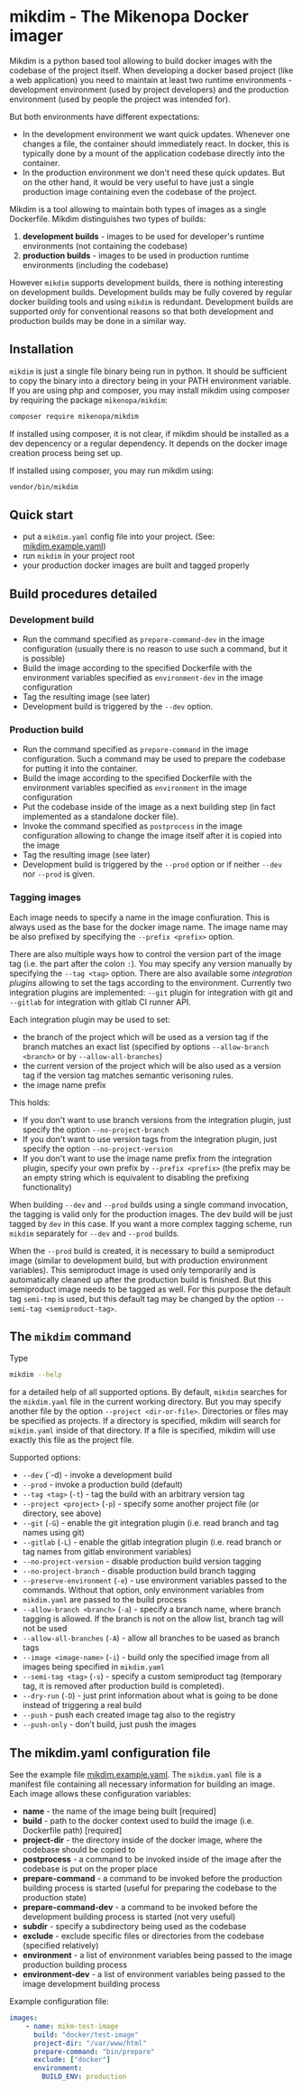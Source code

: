 # mikdim - The Mikenopa Docker imager

Mikdim is a python based tool allowing to build docker images with the codebase of the project itself. When developing a docker based project (like a web application)
you need to maintain at least two runtime environments - development environment (used by project developers) and the production environment (used by people the project
was intended for).

But both environments have different expectations:
* In the development environment we want quick updates. Whenever one changes a file, the container should immediately react. In docker, this is typically done by a mount
  of the application codebase directly into the container.
* In the production environment we don't need these quick updates. But on the other hand, it would be very useful to have just a single production image containing
  even the codebase of the project.

Mikdim is a tool allowing to maintain both types of images as a single Dockerfile. Mikdim distinguishes two types of builds:

1. **development builds** - images to be used for developer's runtime environments (not containing the codebase)
2. **production builds** - images to be used in production runtime environments (including the codebase)

However `mikdim` supports development builds, there is nothing interesting on development builds. Development builds may be fully covered by regular docker building
tools and using `mikdim` is redundant. Development builds are supported only for conventional reasons so that both development and production builds may be done in
a similar way.

## Installation

`mikdim` is just a single file binary being run in python. It should be sufficient to copy the binary into a directory being in your PATH environment variable.
If you are using php and composer, you may install mikdim using composer by requiring the package `mikenopa/mikdim`:

```bash
composer require mikenopa/mikdim
```

If installed using composer, it is not clear, if mikdim should be installed as a dev depencency or a regular dependency. It depends on the docker image creation process
being set up.

If installed using composer, you may run mikdim using:
```bash
vendor/bin/mikdim
```

## Quick start

* put a `mikdim.yaml` config file into your project. (See: [mikdim.example.yaml](mikdim.example.yaml))
* run `mikdim` in your project root
* your production docker images are built and tagged properly


## Build procedures detailed

### Development build

* Run the command specified as `prepare-command-dev` in the image configuration (usually there is no reason to use such a command, but it is possible)
* Build the image according to the specified Dockerfile with the environment variables specified as `environment-dev` in the image configuration
* Tag the resulting image (see later)
* Development build is triggered by the `--dev` option.

### Production build

* Run the command specified as `prepare-command` in the image configuration. Such a command may be used to prepare the codebase for putting it into the container.
* Build the image according to the specified Dockerfile with the environment variables specified as `environment` in the image configuration
* Put the codebase inside of the image as a next building step (in fact implemented as a standalone docker file).
* Invoke the command specified as `postprocess` in the image configuration allowing to change the image itself after it is copied into the image
* Tag the resulting image (see later)
* Development build is triggered by the `--prod` option or if neither `--dev` nor `--prod` is given.

### Tagging images

Each image needs to specify a name in the image confiuration. This is always used as the base for the docker image name. The image name may be also prefixed by specifying
the `--prefix <prefix>` option.

There are also multiple ways how to control the version part of the image tag (i.e. the part after the colon `:`). You may specify any version manually by specifying the
`--tag <tag>` option. There are also available some _integration plugins_ allowing to set the tags according to the environment. Currently two integration plugins are
implemented: `--git` plugin for integration with git and `--gitlab` for integration with gitlab CI runner API.

Each integration plugin may be used to set:

* the branch of the project which will be used as a version tag if the branch matches an exact list (specified by options `--allow-branch <branch>` or by `--allow-all-branches`)
* the current version of the project which will be also used as a version tag if the version tag matches semantic verisoning rules.
* the image name prefix

This holds:

* If you don't want to use branch versions from the integration plugin, just specify the option `--no-project-branch`
* If you don't want to use version tags from the integration plugin, just specify the option `--no-project-version`
* If you don't want to use the image name prefix from the integration plugin, specify your own prefix by `--prefix <prefix>` (the prefix may be an empty string which is equivalent to
  disabling the prefixing functionality)


When building `--dev` and `--prod` builds using a single command invocation, the tagging is valid only for the production images. The dev build will be just tagged by `dev` in this case.
If you want a more complex tagging scheme, run `mikdim` separately for `--dev` and `--prod` builds.

When the `--prod` build is created, it is necessary to build a semiproduct image (similar to development build, but with production environment variables). This semiproduct image
is used only temporarily and is automatically cleaned up after the production build is finished. But this semiproduct image needs to be tagged as well. For this purpose the default
tag `semi-tmp` is used, but this default tag may be changed by the option `--semi-tag <semiproduct-tag>`.

## The `mikdim` command

Type

```bash
mikdim --help
```

for a detailed help of all supported options. By default, `mikdim` searches for the `mikdim.yaml` file in the current working directory. But you may specify another file by the option
`--project <dir-or-file>`. Directories or files may be specified as projects. If a directory is specified, mikdim will search for `mikdim.yaml` inside of that directory. If a file is
specified, mikdim will use exactly this file as the project file.

Supported options:

* `--dev` (`-d) - invoke a development build 
* `--prod` - invoke a production build (default)
* `--tag <tag>` (`-t`) - tag the build with an arbitrary version tag
* `--project <project>` (`-p`) - specify some another project file (or directory, see above)
* `--git` (`-G`) - enable the git integration plugin (i.e. read branch and tag names using git)
* `--gitlab` (`-L`) - enable the gitlab integration plugin (i.e. read branch or tag names from gitlab environment variables)
* `--no-project-version` - disable production build version tagging
* `--no-project-branch` - disable production build branch tagging
* `--preserve-environment` (`-e`) - use environment variables passed to the commands. Without that option, only environment variables from `mikdim.yaml` are passed to the build process
* `--allow-branch <branch>` (`-a`) - specify a branch name, where branch tagging is allowed. If the branch is not on the allow list, branch tag will not be used
* `--allow-all-branches` (`-A`) - allow all branches to be uased as branch tags
* `--image <image-name>` (`-i`) - build only the specified image from all images being specified in `mikdim.yaml`
* `--semi-tag <tag>` (`-s`) - specify a custom semiproduct tag (temporary tag, it is removed after production build is completed).
* `--dry-run` (`-D`) - just print information about what is going to be done instead of triggering a real build
* `--push` - push each created image tag also to the registry
* `--push-only` - don't build, just push the images


## The mikdim.yaml configuration file

See the example file [mikdim.example.yaml](mikdim.example.yaml). The `mikdim.yaml` file is a manifest file containing all necessary information for building an image. Each image
allows these configuration variables:
* **name** - the name of the image being built [required]
* **build** - path to the docker context used to build the image (i.e. Dockerfile path) [required]
* **project-dir** - the directory inside of the docker image, where the codebase should be copied to
* **postprocess** - a command to be invoked inside of the image after the codebase is put on the proper place
* **prepare-command** - a command to be invoked before the production building process is started (useful for preparing the codebase to the production state)
* **prepare-command-dev** - a command to be invoked before the development building process is started (not very useful)
* **subdir** - specify a subdirectory being used as the codebase
* **exclude** - exclude specific files or directories from the codebase (specified relatively)
* **environment** - a list of environment variables being passed to the image production building process
* **environment-dev** - a list of environment variables being passed to the image development building process

Example configuration file:
```yaml
images:
    - name: mikm-test-image
      build: "docker/test-image"
      project-dir: "/var/www/html"
      prepare-command: "bin/prepare"
      exclude: ["docker"]
      environment:
        BUILD_ENV: production
```
